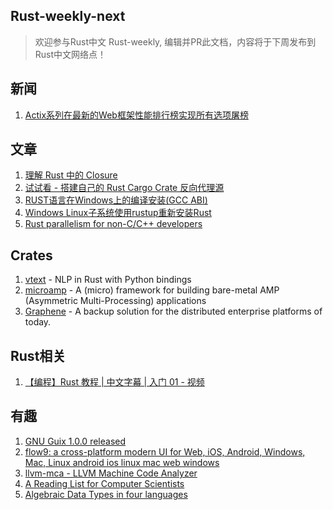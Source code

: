 ## Rust-weekly-next

> 欢迎参与Rust中文 Rust-weekly, 编辑并PR此文档，内容将于下周发布到Rust中文网络点！

## 新闻

1. [Actix系列在最新的Web框架性能排行榜实现所有选项屠榜](https://www.techempower.com/benchmarks/#section=test&runid=021dbe49-bcc4-4ea5-8475-50e9ed8e572f&hw=ph&test=fortune)


## 文章

1. [理解 Rust 中的 Closure](https://zhuanlan.zhihu.com/p/64417628)
2. [试试看 - 搭建自己的 Rust Cargo Crate 反向代理源](https://zhuanlan.zhihu.com/p/64253975)
3. [RUST语言在Windows上的编译安装(GCC ABI)](https://www.jianshu.com/p/a6e3b9ffa9d9)
4. [Windows Linux子系统使用rustup重新安装Rust](https://my.oschina.net/yushulx/blog/3043452)
5. [Rust parallelism for non-C/C++ developers](https://medium.com/nearprotocol/rust-parallelism-for-non-c-c-developers-ec23f48b7e56)

## Crates

1. [vtext](https://github.com/rth/vtext) - NLP in Rust with Python bindings
2. [microamp](https://github.com/japaric/microamp) - 
A (micro) framework for building bare-metal AMP (Asymmetric Multi-Processing) applications
3. [Graphene](https://github.com/Toure/Graphene) - 
A backup solution for the distributed enterprise platforms of today.



## Rust相关

1. [【编程】Rust 教程 | 中文字幕 | 入门 01 - 视频](https://www.bilibili.com/video/av51231703/)


## 有趣

1. [GNU Guix 1.0.0 released](https://www.gnu.org/software/guix/blog/2019/gnu-guix-1.0.0-released/)
2. [flow9: a cross-platform modern UI for Web, iOS, Android, Windows, Mac, Linux android ios linux mac web windows](https://flow9.org/)
3. [llvm-mca - LLVM Machine Code Analyzer](https://llvm.org/docs/CommandGuide/llvm-mca.html)
4. [A Reading List for Computer Scientists](http://john.regehr.org/reading_list/)
5. [Algebraic Data Types in four languages](https://link.medium.com/Lu8B7iyMqW)
